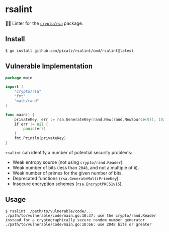 # rsalint

 🕵️‍♀️ Linter for the [`crypto/rsa`](https://golang.org/pkg/crypto/rsa/) package.

## Install

```console
$ go install github.com/picatz/rsalint/cmd/rsalint@latest
```

## Vulnerable Implementation

```go
package main

import (
    "crypto/rsa"
    "fmt"
    "math/rand"
)

func main() {
    privateKey, err := rsa.GenerateKey(rand.New(rand.NewSource(0)), 1024)
    if err != nil {
        panic(err)
    }
    fmt.Println(privateKey)
}
```

`rsalint` can identify a number of potential security problems:

- Weak entropy source (not using `crypto/rand.Reader`).
- Weak number of bits (less than `2048`, and not a multiple of `8`).
- Weak number of primes for the given number of bits.
- Deprecated functions (`rsa.GenerateMultiPrimeKey`).
- Insecure encryption schemes (`rsa.EncryptPKCS1v15`).

## Usage

```console
$ rsalint ./path/to/vulnerable/code/...
./path/to/vulnerable/code/main.go:10:37: use the crypto/rand.Reader instead for a cryptographically secure random number generator
./path/to/vulnerable/code/main.go:10:66: use 2048 bits or greater
```
